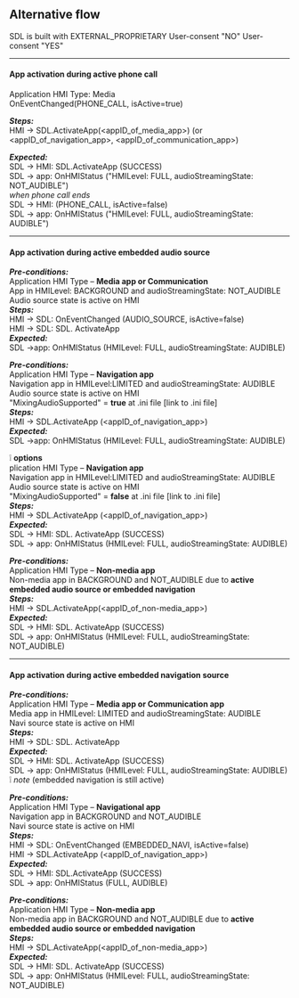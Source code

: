 ## Alternative flow
SDL is built with EXTERNAL_PROPRIETARY 
User-consent "NO"
User-consent "YES"

---

#### App activation during active phone call  

Application HMI Type: Media  
OnEventChanged(PHONE_CALL, isActive=true)  

_**Steps:**_  
HMI -> SDL.ActivateApp(\<appID_of_media_app\>) (or \<appID_of_navigation_app\>, \<appID_of_communication_app\>)  

_**Expected:**_  
SDL -> HMI: SDL.ActivateApp (SUCCESS)  
SDL -> app: OnHMIStatus ("HMILevel: FULL, audioStreamingState: NOT_AUDIBLE")  
_when phone call ends_  
SDL -> HMI: (PHONE_CALL, isActive=false)  
SDL -> app: OnHMIStatus ("HMILevel: FULL, audioStreamingState: AUDIBLE")

---

#### App activation during active embedded audio source  
_**Pre-conditions:**_  
Application HMI Type – **Media app  or Communication**  
App in HMILevel: BACKGROUND and audioStreamingState: NOT_AUDIBLE   
Audio source state is active on HMI  
_**Steps:**_  
HMI -> SDL: OnEventChanged (AUDIO_SOURCE, isActive=false)   
HMI -> SDL: SDL. ActivateApp  
_**Expected:**_  
SDL ->app: OnHMIStatus (HMILevel: FULL, audioStreamingState: AUDIBLE)

_**Pre-conditions:**_  
Application HMI Type – **Navigation app**  
Navigation app in HMILevel:LIMITED and audioStreamingState: AUDIBLE  
Audio source state is active on HMI  
"MixingAudioSupported" = **true** at .ini file [link to .ini file]  
_**Steps:**_  
HMI -> SDL.ActivateApp (\<appID_of_navigation_app\>)  
_**Expected:**_    
SDL ->app: OnHMIStatus (HMILevel: FULL, audioStreamingState: AUDIBLE)

:grey_exclamation: **options**  
plication HMI Type – **Navigation app**  
Navigation app in HMILevel:LIMITED and audioStreamingState: AUDIBLE  
Audio source state is active on HMI  
"MixingAudioSupported" = **false** at .ini file [link to .ini file]  
_**Steps:**_  
HMI -> SDL.ActivateApp (\<appID_of_navigation_app\>)  
_**Expected:**_  
SDL -> HMI: SDL. ActivateApp (SUCCESS)  
SDL -> app: OnHMIStatus (HMILevel: FULL, audioStreamingState: AUDIBLE)

_**Pre-conditions:**_  
Application HMI Type – **Non-media app**  
Non-media app in BACKGROUND and NOT_AUDIBLE due to **active embedded audio source or embedded navigation**  
_**Steps:**_  
HMI -> SDL.ActivateApp(\<appID_of_non-media_app\>)  
_**Expected:**_   
SDL -> HMI: SDL. ActivateApp (SUCCESS)  
SDL -> app: OnHMIStatus (HMILevel: FULL, audioStreamingState: NOT_AUDIBLE)

---

#### App activation during active embedded navigation source
_**Pre-conditions:**_  
Application HMI Type – **Media app or Communication app**  
Media app in HMILevel: LIMITED and audioStreamingState: AUDIBLE  
Navi source state is active on HMI  
_**Steps:**_  
HMI -> SDL: SDL. ActivateApp  
_**Expected:**_  
SDL -> HMI: SDL. ActivateApp (SUCCESS)  
SDL -> app: OnHMIStatus (HMILevel: FULL, audioStreamingState: AUDIBLE)  
:grey_exclamation: _note_ (embedded navigation is still active)

_**Pre-conditions:**_  
Application HMI Type – **Navigational app**  
Navigation app in BACKGROUND and NOT_AUDIBLE  
Navi source state is active on HMI  
_**Steps:**_  
HMI -> SDL: OnEventChanged (EMBEDDED_NAVI, isActive=false)  
HMI -> SDL.ActivateApp (\<appID_of_navigation_app\>)  
_**Expected:**_  
SDL -> HMI: SDL.ActivateApp (SUCCESS)  
SDL -> app: OnHMIStatus (FULL, AUDIBLE) 

_**Pre-conditions:**_  
Application HMI Type – **Non-media app**  
Non-media app in BACKGROUND and NOT_AUDIBLE due to **active embedded audio source or embedded navigation**  
_**Steps:**_  
HMI -> SDL.ActivateApp(\<appID_of_non-media_app\>)  
_**Expected:**_  
SDL -> HMI: SDL. ActivateApp (SUCCESS)  
SDL -> app: OnHMIStatus (HMILevel: FULL, audioStreamingState: NOT_AUDIBLE)

